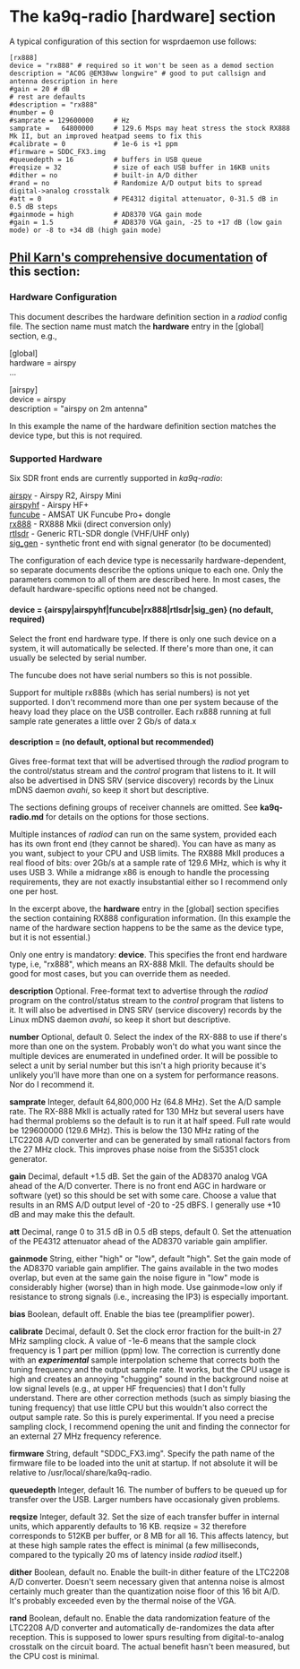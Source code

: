 # The ka9q-radio [hardware] section

A typical configuration of this section for wsprdaemon use follows:

```
[rx888]
device = "rx888" # required so it won't be seen as a demod section
description = "AC0G @EM38ww longwire" # good to put callsign and antenna description in here
#gain = 20 # dB
# rest are defaults
#description = "rx888"
#number = 0
#samprate = 129600000     # Hz
samprate =   64800000     # 129.6 Msps may heat stress the stock RX888 Mk II, but an improved heatpad seems to fix this
#calibrate = 0            # 1e-6 is +1 ppm
#firmware = SDDC_FX3.img
#queuedepth = 16          # buffers in USB queue
#reqsize = 32             # size of each USB buffer in 16KB units
#dither = no              # built-in A/D dither
#rand = no                # Randomize A/D output bits to spread digital->analog crosstalk
#att = 0                  # PE4312 digital attenuator, 0-31.5 dB in 0.5 dB steps
#gainmode = high          # AD8370 VGA gain mode
#gain = 1.5               # AD8370 VGA gain, -25 to +17 dB (low gain mode) or -8 to +34 dB (high gain mode)
```

## [Phil Karn's comprehensive documentation](https://github.com/ka9q/ka9q-radio/tree/main/docs) of this section:

### Hardware Configuration

This document describes the hardware definition section in a *radiod*
config file.  The section name must match the **hardware** entry in
the [global] section, e.g.,

[global]  
hardware = airspy  
...

[airspy]  
device = airspy  
description = "airspy on 2m antenna"


In this example the name of the hardware definition section matches
the device type, but this is not required.

### Supported Hardware

Six SDR front ends are currently supported in *ka9q-radio*:

[airspy](https://github.com/ka9q/ka9q-radio/tree/main/docs/airspy.md) - Airspy R2, Airspy Mini  
[airspyhf](https://github.com/ka9q/ka9q-radio/tree/main/docs/airspy.md) - Airspy HF+  
[funcube](https://github.com/ka9q/ka9q-radio/tree/main/docs/funcube.md) - AMSAT UK Funcube Pro+ dongle  
[rx888](https://github.com/ka9q/ka9q-radio/tree/main/docs/rx888.md) - RX888 Mkii (direct conversion only)  
[rtlsdr](https://github.com/ka9q/ka9q-radio/tree/main/docs/rtlsdr.md) - Generic RTL-SDR dongle (VHF/UHF only)  
[sig_gen](https://github.com/ka9q/ka9q-radio/tree/main/docs/sig_gen.md) - synthetic front end with signal generator (to be documented)

The configuration of each device type is necessarily
hardware-dependent, so separate documents describe the options unique
to each one. Only the parameters common to all of them are described
here. In most cases, the default hardware-specific options need not be changed.

#### device = {airspy|airspyhf|funcube|rx888|rtlsdr|sig_gen} (no default, required)

Select the front end hardware type. If there is only one such device
on a system, it will automatically be selected. If there's more than one,
it can usually be selected by serial number.

The funcube does not have serial
numbers so this is not possible.

Support for multiple rx888s (which has serial numbers) is not yet supported.
I don't recommend more than one per system because of the heavy load they place on the USB controller.
Each rx888 running at full sample rate generates a little over 2 Gb/s of data.x


#### description = (no default, optional but recommended)

Gives free-format text that
will be advertised through the *radiod* program to the
control/status stream and the *control* program that
listens to it. It will also be advertised in DNS SRV (service
discovery) records by the Linux mDNS daemon *avahi*, so keep
it short but descriptive.

The sections defining groups of receiver channels are omitted. See **ka9q-radio.md** for details on the options
for those sections.

Multiple instances of *radiod* can run on the same system, provided each has its own front end (they cannot be shared).
You can have as many as you want, subject to your CPU and USB limits.
The RX888 MkII produces a real flood of bits: over 2Gb/s at a sample rate of 129.6 MHz, which is why it uses USB 3.
While a midrange x86 is enough to handle the processing requirements, they are not exactly insubstantial either so I recommend
only one per host.

In the excerpt above, the **hardware** entry in the [global] section specifies the section containing RX888 configuration
information. (In this example the name of the hardware section happens to be the same as the device type, but it is not essential.)

Only one entry is mandatory: **device**. This specifies the front end hardware type, i.e, "rx888", which means an RX-888 MkII.
The defaults should be good for most cases, but you can override them as needed.

**description** Optional. Free-format text to
advertise through the *radiod* program on the
control/status stream to the *control* program that
listens to it. It will also be advertised in DNS SRV (service
discovery) records by the Linux mDNS daemon *avahi*, so keep
it short but descriptive.

**number** Optional, default 0.
Select the index of the RX-888 to use if there's more than one on the system. Probably won't do what you want since the multiple
devices are enumerated in undefined order.
It will be possible to select a unit by serial number but this isn't a high priority because it's unlikely you'll have more than one on a system for performance reasons. Nor do I recommend it.

**samprate** Integer, default 64,800,000 Hz (64.8 MHz). 
Set the A/D sample rate. The RX-888 MkII is actually rated for 130 MHz but several users have had thermal problems so the default is to run it at half speed.
Full rate would be 129600000 (129.6 MHz). This is below the 130 MHz rating of the LTC2208 A/D converter and can be generated by small rational factors from the 27 MHz clock. This
improves phase noise from the Si5351 clock generator.

**gain** Decimal, default +1.5 dB.
Set the gain of the AD8370 analog
VGA ahead of the A/D converter. There is no front end AGC in hardware or software (yet) so this
should be set with some care. Choose a value that results in an RMS
A/D output level of -20 to -25 dBFS. I generally use +10 dB and may
make this the default.

**att** Decimal, range 0 to 31.5 dB in 0.5 dB steps, default 0.
Set the attenuation of the PE4312 attenuator ahead of the AD8370 variable gain amplifier.

**gainmode** String, either "high" or "low", default "high".
Set the gain mode of the AD8370 variable gain amplifier. The gains available in the two modes overlap, but even at the same gain the noise figure in "low" mode is considerably higher (worse) than in high mode. Use gainmode=low only if resistance to strong signals (i.e., increasing the IP3) is especially important.

**bias** Boolean, default off. Enable the bias tee (preamplifier
power).

**calibrate** Decimal, default 0.  Set the clock error fraction for
the built-in 27 MHz sampling clock.  A value of -1e-6 means that the
sample clock frequency is 1 part per million (ppm) low.  The
correction is currently done with an ***experimental*** sample
interpolation scheme that corrects both the tuning frequency and the
output sample rate.  It works, but the CPU usage is high and creates
an annoying "chugging" sound in the background noise at low signal
levels (e.g., at upper HF frequencies) that I don't fully understand.
There are other correction methods (such as simply biasing the tuning
frequency) that use little CPU but this wouldn't also correct the
output sample rate. So this is purely experimental. If you need a precise
sampling clock, I recommend opening the unit and finding the connector
for an external 27 MHz frequency reference.

**firmware** String, default "SDDC_FX3.img".
Specify the path name of the firmware file to be loaded into the unit at startup. If not absolute it will be relative to /usr/local/share/ka9q-radio.

**queuedepth** Integer, default 16.
The number of buffers to be queued up for transfer over the USB. Larger numbers have occasionaly given problems.

**reqsize** Integer, default 32.
Set the size of each transfer buffer in internal units, which apparently defaults to 16 KB. reqsize = 32 therefore corresponds to 512KB per buffer, or 8 MB for all 16. This affects latency, but at these high sample rates the effect is minimal (a few milliseconds, compared to the typically 20 ms of latency inside *radiod* itself.)

**dither** Boolean, default no.
Enable the built-in dither feature of the LTC2208 A/D converter. Doesn't seem necessary given that antenna noise is almost certainly much greater than the quantization
noise floor of this 16 bit A/D. It's probably exceeded even by the thermal noise of the VGA.

**rand** Boolean, default no.
Enable the data randomization feature of the LTC2208 A/D converter and automatically de-randomizes the data after reception. This is supposed to lower spurs resulting from digital-to-analog crosstalk
on the circuit board. The actual benefit hasn't been measured, but the CPU cost is minimal.
